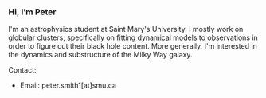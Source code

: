 ### Hi, I’m Peter

I'm an astrophysics student at Saint Mary's University. I mostly work on globular clusters, specifically on fitting [dynamical models](https://github.com/mgieles/limepy) to observations in order to figure out their black hole content. More generally, I'm interested in the dynamics and substructure of the Milky Way galaxy.

Contact:

- Email: peter.smith1[at]smu.ca
